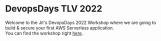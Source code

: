# DevopsDays TLV 2022

Welcome to the Jit's DevopsDays 2022 Workshop where we are going to <br>build & secure your first AWS Serverless application.<br>
You can find the workshop right [here](https://redesigned-happiness-3d5f11f7.pages.github.io/). 
